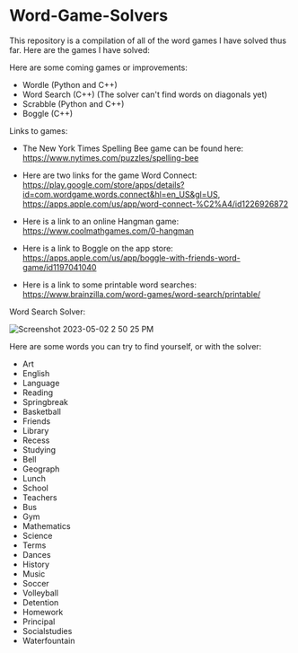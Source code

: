 # Word-Game-Solvers

This repository is a compilation of all of the word games I have solved thus far. Here are the games I have solved:


Here are some coming games or improvements:

- Wordle (Python and C++)
- Word Search (C++) (The solver can't find words on diagonals yet)
- Scrabble (Python and C++)
- Boggle (C++)

Links to games:

- The New York Times Spelling Bee game can be found here: https://www.nytimes.com/puzzles/spelling-bee

- Here are two links for the game Word Connect: https://play.google.com/store/apps/details?id=com.wordgame.words.connect&hl=en_US&gl=US, https://apps.apple.com/us/app/word-connect-%C2%A4/id1226926872

- Here is a link to an online Hangman game: https://www.coolmathgames.com/0-hangman

- Here is a link to Boggle on the app store: https://apps.apple.com/us/app/boggle-with-friends-word-game/id1197041040

- Here is a link to some printable word searches: https://www.brainzilla.com/word-games/word-search/printable/

Word Search Solver:

![Screenshot 2023-05-02 2 50 25 PM](https://user-images.githubusercontent.com/100178397/235758290-0810a200-8472-4302-bc39-7c52a14fa99c.png)

Here are some words you can try to find yourself, or with the solver:

- Art
- English
- Language
- Reading
- Springbreak
- Basketball
- Friends
- Library
- Recess
- Studying
- Bell
- Geograph
- Lunch
- School
- Teachers
- Bus
- Gym
- Mathematics
- Science
- Terms
- Dances
- History
- Music
- Soccer
- Volleyball
- Detention
- Homework
- Principal
- Socialstudies
- Waterfountain

